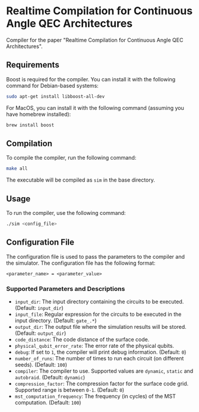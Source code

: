 # Realtime Compilation for Continuous Angle QEC Architectures

Compiler for the paper "Realtime Compilation for Continuous Angle QEC Architectures".

## Requirements
Boost is required for the compiler. You can install it with the following command for Debian-based systems:
```bash
sudo apt-get install libboost-all-dev
```
For MacOS, you can install it with the following command (assuming you have homebrew installed):
```bash
brew install boost
```

## Compilation
To compile the compiler, run the following command:
```bash
make all
```
The executable will be compiled as `sim` in the base directory.

## Usage
To run the compiler, use the following command:
```bash
./sim <config_file>
```

## Configuration File
The configuration file is used to pass the parameters to the compiler and the simulator. The configuration file has the following format:
```
<parameter_name> = <parameter_value>
```

### Supported Parameters and Descriptions
- `input_dir`: The input directory containing the circuits to be executed. (Default: `input_dir`)
- `input_file`: Regular expression for the circuits to be executed in the input directory. (Default: `gate_.*`)
- `output_dir`: The output file where the simulation results will be stored. (Default: `output_dir`)
- `code_distance`: The code distance of the surface code.
- `physical_qubit_error_rate`: The error rate of the physical qubits.
- `debug`: If set to `1`, the compiler will print debug information. (Default: `0`)
- `number_of_runs`: The number of times to run each circuit (on different seeds). (Default: `100`)
- `compiler`: The compiler to use. Supported values are `dynamic`, `static` and `autobraid`. (Default: `dynamic`)
- `compression_factor`: The compression factor for the surface code grid. Supported range is between `0-1`. (Default: `0`)
- `mst_computation_frequency`: The frequency (in cycles) of the MST computation. (Default: `100`)
